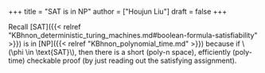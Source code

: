 +++
title = "SAT is in NP"
author = ["Houjun Liu"]
draft = false
+++

Recall [SAT]({{< relref "KBhnon_deterministic_turing_machines.md#boolean-formula-satisfiability" >}}) is in [NP]({{< relref "KBhnon_polynomial_time.md" >}}) because if \\(\phi \in \text{SAT}\\), then there is a short (poly-n space), efficiently (poly-time) checkable proof (by just reading out the satisfying assignment).

